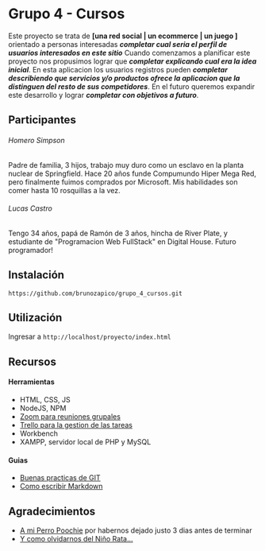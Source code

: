 # Grupo 4 - Cursos

Este proyecto se trata de **[una red social | un ecommerce | un juego ]** orientado a personas interesadas ***completar cual seria el perfil de usuarios interesados en este sitio*** Cuando comenzamos a planificar este proyecto nos propusimos lograr que ***completar explicando cual era la idea inicial***. En esta aplicacion los usuarios registros pueden ***completar describiendo que servicios y/o productos ofrece la aplicacion que la distinguen del resto de sus competidores***. En el futuro queremos expandir este desarrollo y lograr ***completar con objetivos a futuro***.



## Participantes

###### Homero Simpson
Padre de familia, 3 hijos, trabajo muy duro como un esclavo en la planta nuclear de Springfield. Hace 20 años funde Compumundo Hiper Mega Red, pero finalmente fuimos comprados por Microsoft. Mis habilidades son comer hasta 10 rosquillas a la vez.


###### Lucas Castro
Tengo 34 años, papá de Ramón de 3 años, hincha de River Plate, y estudiante de "Programacion Web FullStack" en Digital House. Futuro programador!


## Instalación

```https://github.com/brunozapico/grupo_4_cursos.git```


## Utilización

Ingresar a ```http://localhost/proyecto/index.html``` 


## Recursos

#### Herramientas

- HTML, CSS, JS
- NodeJS, NPM
- [Zoom para reuniones grupales](https://zoom.us/)
- [Trello para la gestion de las tareas](https://trello.com)
- Workbench
- XAMPP, servidor local de PHP y MySQL



#### Guias

- [Buenas practicas de GIT](https://blog.usejournal.com/git-tips-for-everyday-use-48f10b4d4525)
- [Como escribir Markdown](https://github.com/adam-p/markdown-here/wiki/Markdown-Cheatsheet#links)


## Agradecimientos

- [A mi Perro Poochie](https://vignette.wikia.nocookie.net/lossimpson/images/9/9c/Poochie.png/revision/latest?cb=20090819011823&path-prefix=es) por habernos dejado justo 3 dias antes de terminar
- [Y como olvidarnos del Niño Rata...](hhttps://zoom.us/ttps://miro.medium.com/max/2139/1*wVf0oHfP9iaU61YodjtAqQ.jpeg)